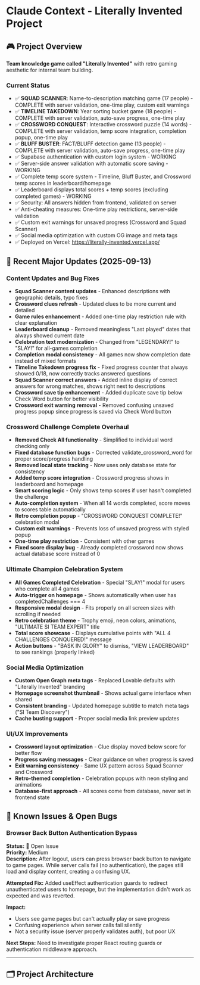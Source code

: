 # Claude Context - Literally Invented Project

## 🎮 Project Overview
**Team knowledge game called "Literally Invented"** with retro gaming aesthetic for internal team building.

### Current Status
- ✅ **SQUAD SCANNER**: Name-to-description matching game (17 people) - COMPLETE with server validation, one-time play, custom exit warnings
- ✅ **TIMELINE TAKEDOWN**: Year sorting bucket game (18 people) - COMPLETE with server validation, auto-save progress, one-time play
- ✅ **CROSSWORD CONQUEST**: Interactive crossword puzzle (14 words) - COMPLETE with server validation, temp score integration, completion popup, one-time play
- ✅ **BLUFF BUSTER**: FACT/BLUFF detection game (13 people) - COMPLETE with server validation, auto-save progress, one-time play
- ✅ Supabase authentication with custom login system - WORKING
- ✅ Server-side answer validation with automatic score saving - WORKING
- ✅ Complete temp score system - Timeline, Bluff Buster, and Crossword temp scores in leaderboard/homepage
- ✅ Leaderboard displays total scores + temp scores (excluding completed games) - WORKING
- ✅ Security: All answers hidden from frontend, validated on server
- ✅ Anti-cheating measures: One-time play restrictions, server-side validation
- ✅ Custom exit warnings for unsaved progress (Crossword and Squad Scanner)
- ✅ Social media optimization with custom OG image and meta tags
- ✅ Deployed on Vercel: https://literally-invented.vercel.app/

## 🔧 Recent Major Updates (2025-09-13)

### Content Updates and Bug Fixes
- **Squad Scanner content updates** - Enhanced descriptions with geographic details, typo fixes
- **Crossword clues refresh** - Updated clues to be more current and detailed
- **Game rules enhancement** - Added one-time play restriction rule with clear explanation
- **Leaderboard cleanup** - Removed meaningless "Last played" dates that always showed current date
- **Celebration text modernization** - Changed from "LEGENDARY!" to "SLAY!" for all-games completion
- **Completion modal consistency** - All games now show completion date instead of mixed formats
- **Timeline Takedown progress fix** - Fixed progress counter that always showed 0/18, now correctly tracks answered questions
- **Squad Scanner correct answers** - Added inline display of correct answers for wrong matches, shows right next to descriptions
- **Crossword save tip enhancement** - Added duplicate save tip below Check Word button for better visibility
- **Crossword exit warning removal** - Removed confusing unsaved progress popup since progress is saved via Check Word button

### Crossword Challenge Complete Overhaul
- **Removed Check All functionality** - Simplified to individual word checking only
- **Fixed database function bugs** - Corrected validate_crossword_word for proper score/progress handling
- **Removed local state tracking** - Now uses only database state for consistency
- **Added temp score integration** - Crossword progress shows in leaderboard and homepage
- **Smart scoring logic** - Only shows temp scores if user hasn't completed the challenge
- **Auto-completion system** - When all 14 words completed, score moves to scores table automatically
- **Retro completion popup** - "CROSSWORD CONQUEST COMPLETE!" celebration modal
- **Custom exit warnings** - Prevents loss of unsaved progress with styled popup
- **One-time play restriction** - Consistent with other games
- **Fixed score display bug** - Already completed crossword now shows actual database score instead of 0

### Ultimate Champion Celebration System
- **All Games Completed Celebration** - Special "SLAY!" modal for users who complete all 4 games
- **Auto-trigger on homepage** - Shows automatically when user has completedChallenges === 4
- **Responsive modal design** - Fits properly on all screen sizes with scrolling if needed
- **Retro celebration theme** - Trophy emoji, neon colors, animations, "ULTIMATE SI TEAM EXPERT" title
- **Total score showcase** - Displays cumulative points with "ALL 4 CHALLENGES CONQUERED!" message
- **Action buttons** - "BASK IN GLORY" to dismiss, "VIEW LEADERBOARD" to see rankings (properly linked)

### Social Media Optimization
- **Custom Open Graph meta tags** - Replaced Lovable defaults with "Literally Invented" branding
- **Homepage screenshot thumbnail** - Shows actual game interface when shared
- **Consistent branding** - Updated homepage subtitle to match meta tags ("SI Team Discovery")
- **Cache busting support** - Proper social media link preview updates

### UI/UX Improvements
- **Crossword layout optimization** - Clue display moved below score for better flow
- **Progress saving messages** - Clear guidance on when progress is saved
- **Exit warning consistency** - Same UX pattern across Squad Scanner and Crossword
- **Retro-themed completion** - Celebration popups with neon styling and animations
- **Database-first approach** - All scores come from database, never set in frontend state

## 🐛 Known Issues & Open Bugs

### Browser Back Button Authentication Bypass
**Status:** 🔴 Open Issue  
**Priority:** Medium  
**Description:** After logout, users can press browser back button to navigate to game pages. While server calls fail (no authentication), the pages still load and display content, creating a confusing UX.

**Attempted Fix:** Added useEffect authentication guards to redirect unauthenticated users to homepage, but the implementation didn't work as expected and was reverted.

**Impact:** 
- Users see game pages but can't actually play or save progress
- Confusing experience when server calls fail silently
- Not a security issue (server properly validates auth), but poor UX

**Next Steps:** Need to investigate proper React routing guards or authentication middleware approach.

---

## 🗂️ Project Architecture